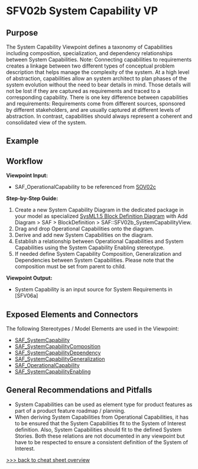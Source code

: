 # SFV02b System Capability VP

## Purpose
The System Capability Viewpoint defines a taxonomy of Capabilities including composition, specialization, and dependency relationships between System Capabilities. Note: Connecting capabilities to requirements creates a linkage between two different types of conceptual problem description that helps manage the complexity of the system. At a high level of abstraction, capabilities allow an system architect to plan phases of the system evolution without the need to bear details in mind. Those details will not be lost if they are captured as requirements and traced to a corresponding capability. There is one key difference between capabilities and requirements: Requirements come from different sources, sponsored by different stakeholders, and are usually captured at different levels of abstraction. In contrast, capabilities should always represent a coherent and consolidated view of the system.

## Example

## Workflow
**Viewpoint Input:**
* SAF_OperationalCapability to be referenced from [SOV02c](Operational-Capability-Viewpoint.md)

**Step-by-Step Guide:**
1.  Create a new System Capability Diagram in the dedicated package in your model as specialized [SysML1.5 Block Definition Diagram](https://sparxsystems.com/enterprise_architect_user_guide/16.1/modeling_languages/block_definition_diagrams.html) with Add Diagram > SAF > BlockDefinition > SAF::SFV02b_SystemCapabilityView.
2.	Drag and drop Operational Capabilities onto the diagram.
3.	Derive and add new System Capabilities on the diagram.
4.	Establish a relationship between Operational Capabilities and System Capabilities using the System Capability Enabling stereotype.
5.	If needed define System Capability Composition, Generalization and Dependencies between System Capabilities. Please note that the composition must be set from parent to child.

**Viewpoint Output:**
* System Capability is an input source for System Requirements in [SFV06a]

## Exposed Elements and Connectors
The following Stereotypes / Model Elements are used in the Viewpoint:
* [SAF_SystemCapability](https://github.com/GfSE/SAF-Specification/blob/TdSE2023/stereotypes.md#SAF_SystemCapability)
* [SAF_SystemCapabilityComposition](https://github.com/GfSE/SAF-Specification/blob/TdSE2023/stereotypes.md#SAF_SystemCapabilityComposition)
* [SAF_SystemCapabilityDependency](https://github.com/GfSE/SAF-Specification/blob/TdSE2023/stereotypes.md#SAF_SystemCapabilityDependency)
* [SAF_SystemCapabilityGeneralization](https://github.com/GfSE/SAF-Specification/blob/TdSE2023/stereotypes.md#SAF_SystemCapabilityGeneralization)
* [SAF_OperationalCapability](https://github.com/GfSE/SAF-Specification/blob/TdSE2023/stereotypes.md#SAF_OperationalCapability)
* [SAF_SystemCapabilityEnabling](https://github.com/GfSE/SAF-Specification/blob/TdSE2023/stereotypes.md#SAF_SystemCapabilityEnabling)

## General Recommendations and Pitfalls
* System Capabilities can be used as element type for product features as part of a product feature roadmap / planning.
* When deriving System Capabilities from Operational Capabilities, it has to be ensured that the System Capabilities fit to the System of Interest definition. Also, System Capabilities should fit to the defined System Stories. Both these relations are not documented in any viewpoint but have to be respected to ensure a consistent definition of the System of Interest.

[>>> back to cheat sheet overview](../CheatSheet.md)
